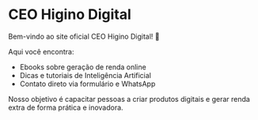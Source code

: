 # CEO Higino Digital

Bem-vindo ao site oficial CEO Higino Digital! 🚀  

Aqui você encontra:  
- Ebooks sobre geração de renda online  
- Dicas e tutoriais de Inteligência Artificial  
- Contato direto via formulário e WhatsApp  

Nosso objetivo é capacitar pessoas a criar produtos digitais e gerar renda extra de forma prática e inovadora.
